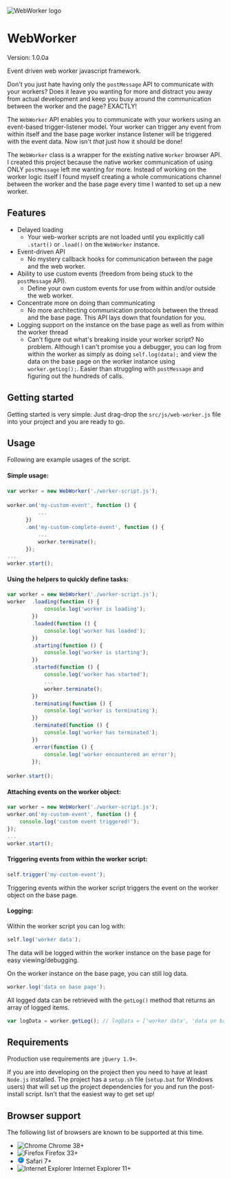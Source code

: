 ![WebWorker logo](https://raw.githubusercontent.com/tanzeelkazi/webworker/master/img/webworker-logo-128.png)
# WebWorker

Version: 1.0.0a

Event driven web worker javascript framework.

Don't you just hate having only the `postMessage` API to communicate with your workers?
Does it leave you wanting for more and distract you away from actual development
and keep you busy around the communication between the worker and the page? EXACTLY!

The `WebWorker` API enables you to communicate with your workers using an event-based
trigger-listener model. Your worker can trigger any event from within itself and the base
page worker instance listener will be triggered with the event data.
Now isn't _that_ just how it should be done!

The `WebWorker` class is a wrapper for the existing native `Worker` browser API. I created this project
because the native worker communication of using ONLY `postMessage` left me wanting for more.
Instead of working on the worker logic itself I found myself creating a whole communications
channel between the worker and the base page every time I wanted to set up a new worker.


## Features
- Delayed loading
  - Your web-worker scripts are not loaded until you explicitly call `.start()` or `.load()` on the `WebWorker` instance.
- Event-driven API
  - No mystery callback hooks for communication between the page and the web worker.
- Ability to use custom events (freedom from being stuck to the `postMessage` API).
  - Define your own custom events for use from within and/or outside the web worker.
- Concentrate more on doing than communicating
  - No more architecting communication protocols between the thread and the base page. This API lays down that foundation for you.
- Logging support on the instance on the base page as well as from within the worker thread
  - Can't figure out what's breaking inside your worker script? No problem. Although I can't promise you a debugger, you can log from within the worker as simply as doing `self.log(data);` and view the data on the base page on the worker instance using `worker.getLog();`. Easier than struggling with `postMessage` and figuring out the hundreds of calls.


## Getting started
Getting started is very simple. Just drag-drop the `src/js/web-worker.js` file into your project and you
are ready to go.

## Usage
Following are example usages of the script.

#### Simple usage:
```javascript
var worker = new WebWorker('./worker-script.js');

worker.on('my-custom-event', function () {
          ...
      })
      .on('my-custom-complete-event', function () {
          ...
          worker.terminate();
      });
...
worker.start();
```

#### Using the helpers to quickly define tasks:
```javascript
var worker = new WebWorker('./worker-script.js');
worker  .loading(function () {
            console.log('worker is loading');
        })
        .loaded(function () {
            console.log('worker has loaded');
        })
        .starting(function () {
            console.log('worker is starting');
        })
        .started(function () {
            console.log('worker has started');
            ...
            worker.terminate();
        })
        .terminating(function () {
            console.log('worker is terminating');
        })
        .terminated(function () {
            console.log('worker has terminated');
        })
        .error(function () {
            console.log('worker encountered an error');
        });

worker.start();
```

#### Attaching events on the worker object:
```javascript
var worker = new WebWorker('./worker-script.js');
worker.on('my-custom-event', function () {
    console.log('custom event triggered!');
});
...
worker.start();
```

#### Triggering events from within the worker script:
```javascript
self.trigger('my-custom-event');
```
Triggering events within the worker script triggers the event on the worker object on
the base page.

#### Logging:
Within the worker script you can log with:
```javascript
self.log('worker data');
```
The data will be logged within the worker instance on the base page for easy viewing/debugging.

On the worker instance on the base page, you can still log data.
```javascript
worker.log('data on base page');
```
All logged data can be retrieved with the `getLog()` method that returns an array of logged items.
```javascript
var logData = worker.getLog(); // logData = ['worker data', 'data on base page']
```


## Requirements
Production use requirements are `jQuery 1.9+`.

If you are into developing on the project then you need to have at least `Node.js` installed.
The project has a `setup.sh` file (`setup.bat` for Windows users) that will set up the project
dependencies for you and run the post-install script. Isn't that the easiest way to get set
up!


## Browser support
The following list of browsers are known to be supported at this time.

- ![Chrome](https://raw.githubusercontent.com/alrra/browser-logos/master/chrome/chrome_16x16.png) Chrome 38+
- ![Firefox](https://raw.githubusercontent.com/alrra/browser-logos/master/firefox/firefox_16x16.png) Firefox 33+
- ![Safari](https://raw.githubusercontent.com/alrra/browser-logos/master/safari/safari_16x16.png) Safari 7+
- ![Internet Explorer](https://raw.githubusercontent.com/alrra/browser-logos/master/internet-explorer/internet-explorer_16x16.png) Internet Explorer 11+
